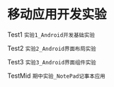 # 移动应用开发实验

 Test1  `实验1_Android开发基础实验`  
 
 Test2  `实验2_Android界面布局实验`  
 
 Test3  `实验3_Android界面组件实验`  

 TestMid  `期中实验_NotePad记事本应用`  
